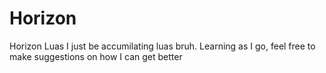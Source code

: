 # Horizon
Horizon Luas
I just be accumilating luas bruh. Learning as I go, feel free to make suggestions on how I can get better 
